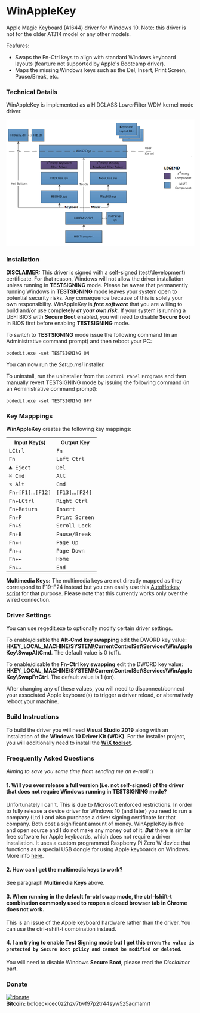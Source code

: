 # WinAppleKey

Apple Magic Keyboard (A1644) driver for Windows 10. Note: this driver is not for the older A1314 model or any other models.

Feafures: 
- Swaps the Fn-Ctrl keys to align with standard Windows keyboard layouts (fearture not supported by Apple's Bootcamp driver).
- Maps the missing Windows keys such as the Del, Insert, Print Screen, Pause/Break, etc.

### Technical Details

WinAppleKey is implemented as a HIDCLASS LowerFilter WDM kernel mode driver. 

![keyboard-driver-stack](keyboard-driver-stack.png)

### Installation

**DISCLAIMER:** This driver is signed with a self-signed (test/development) certificate. For that reason, Windows will not allow the driver installation unless running in **TESTSIGNING** mode. Please be aware that permanently running Windows in **TESTSIGNING** mode leaves your system open to potential security risks. Any consequence because of this is solely your own responsibility. WinAppleKey is ***free software*** that you are willing to build and/or use completely ***at your own risk.*** If your system is running a UEFI BIOS with **Secure Boot** enabled, you will need to disable **Secure Boot** in BIOS first before enabling **TESTSIGNING** mode.

To switch to **TESTSIGNING** mode issue the following command (in an Administrative command prompt) and then reboot your PC: 

``` bcdedit.exe -set TESTSIGNING ON ```

You can now run the *Setup.msi* installer.

To uninstall, run the uninstaller from the ```Control Panel``` ```Programs``` and then manually revert TESTSIGNING mode by issuing the following command (in an Administrative command prompt):

``` bcdedit.exe -set TESTSIGNING OFF ```

### Key Mapppings

**WinAppleKey** creates the following key mappings:

  <table>
    <tr>
      <th>Input Key(s)</th>
      <th>Output Key</th>
    </tr>
    <tr>
      <td><kbd>LCtrl</kbd></td><td><kbd>Fn</kbd></td>
    </tr>
    <tr>
      <td><kbd>Fn</kbd></td><td><kbd>Left Ctrl</kbd></td>
    </tr>
    <tr>
      <td><kbd>⏏︎ Eject</kbd></td><td><kbd>Del</kbd></td>
    </tr>
    <tr>
      <td><kbd>⌘ Cmd</kbd></td><td><kbd>Alt</kbd></td>
    </tr>    
    <tr>
      <td><kbd>⌥ Alt</kbd></td><td><kbd>Cmd</kbd></td>
    </tr>       
    <tr>
      <td><kbd>Fn</kbd>+<kbd>[F1]</kbd>...<kbd>[F12]</kbd></td><td><kbd>[F13]</kbd>...<kbd>[F24]</kbd></td>
    </tr>
    <tr>
      <td><kbd>Fn</kbd>+<kbd>LCtrl</kbd></td><td><kbd>Right Ctrl</kbd></td>
    </tr>
    <tr>
      <td><kbd>Fn</kbd>+<kbd>Return</kbd></td><td><kbd>Insert</kbd></td>
    </tr>
    <tr>
      <td><kbd>Fn</kbd>+<kbd>P</kbd></td><td><kbd>Print Screen</kbd></td>
    </tr>
    <tr>
      <td><kbd>Fn</kbd>+<kbd>S</kbd></td><td><kbd>Scroll Lock</kbd></td>
    </tr>
    <tr>
      <td><kbd>Fn</kbd>+<kbd>B</kbd></td><td><kbd>Pause/Break</kbd></td>
    </tr>
    <tr>
      <td><kbd>Fn</kbd>+<kbd>&uarr;</kbd></td><td><kbd>Page Up</kbd></td>
    </tr>
    <tr>
      <td><kbd>Fn</kbd>+<kbd>&darr;</kbd></td><td><kbd>Page Down</kbd></td>
    </tr>
    <tr>
      <td><kbd>Fn</kbd>+<kbd>&larr;</kbd></td><td><kbd>Home</kbd></td>
    </tr>
    <tr>
      <td><kbd>Fn</kbd>+<kbd>&rarr;</kbd></td><td><kbd>End</kbd></td>
    </tr>
  </table>

**Multimedia Keys:**
The multimedia keys are not directly mapped as they correspond to F19-F24 instead but you can easily use this [AutoHotkey script](MapMultimediaKeys.ahk) for that purpose. Please note that this currently works only over the wired connection.

### Driver Settings

You can use regedit.exe to optionally modify certain driver settings.

To enable/disable the **Alt-Cmd key swapping** edit the DWORD key value: **HKEY_LOCAL_MACHINE\SYSTEM\CurrentControlSet\Services\WinAppleKey\SwapAltCmd**. The default value is 0 (off).

To enable/disable the **Fn-Ctrl key swapping** edit the DWORD key value:
**HKEY_LOCAL_MACHINE\SYSTEM\CurrentControlSet\Services\WinAppleKey\SwapFnCtrl**. The default value is 1 (on).

After changing any of these values, you will need to disconnect/connect your associated Apple keyboard(s) to trigger a driver reload, or alternatively reboot your machine.

### Build Instructions

To build the driver you will need **Visual Studio 2019** along with an installation of the 
  **Windows 10 Driver Kit (WDK)**. For the installer project, you will additionally need to install the **[WiX toolset](http://wixtoolset.org/)**. 

### Freequently Asked Questions

*Aiming to save you some time from sending me an e-mail* :)

#### 1. Will you ever release a full version (i.e. not self-signed) of the driver that does not require Windows running in TESTSIGNING mode?
Unfortunately I can't. This is due to Microsoft enforced restrictions. In order to fully release a device driver for Windows 10 (and later) you need to run a company (Ltd.) and also purchase a driver signing certificate for that company. Both cost a significant amount of money. WinAppleKey is free and open source and I do not make any money out of it. ***But*** there is similar free software for Apple keyboards, which does not require a driver installation. It uses a custom programmed Raspberry Pi Zero W device that functions as a special USB dongle for using Apple keyboards on Windows. More info [here](https://github.com/samartzidis/RaspiKey).

#### 2. How can I get the multimedia keys to work?

See paragraph **Multimedia Keys** above.

#### 3. When running in the default fn-ctrl swap mode, the ctrl-lshift-t combination commonly used to reopen a closed browser tab in Chrome does not work.

This is an issue of the Apple keyboard hardware rather than the driver. You can use the ctrl-rshift-t combination instead.

#### 4. I am trying to enable Test Signing mode but I get this error: ```The value is protected by Secure Boot policy and cannot be modified or deleted```.

You will need to disable Windows **Secure Boot**, please read the *Disclaimer* part.

### Donate

[![donate](https://img.shields.io/badge/Donate-PayPal-green.svg)](https://www.paypal.com/cgi-bin/webscr?cmd=_s-xclick&hosted_button_id=TBM5P9X6GZRCL)
<br/>
**Bitcoin:** bc1qecklcec0z2hzv7twf97p2tr44syw5z5aqmamrt





